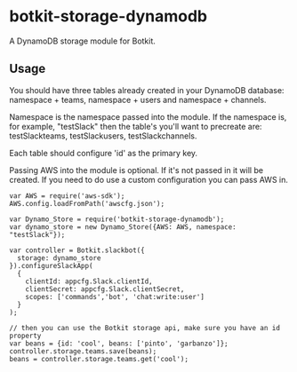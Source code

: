# botkit-storage-dynamodb

A DynamoDB storage module for Botkit.

## Usage

You should have three tables already created in your DynamoDB database: namespace + teams, namespace + users and namespace + channels.

Namespace is the namespace passed into the module. If the namespace is, for example, "testSlack" then the table's you'll want to precreate are: testSlackteams, testSlackusers, testSlackchannels.

Each table should configure 'id' as the primary key.

Passing AWS into the module is optional. If it's not passed in it will be created. If you need to do use a custom configuration you can pass AWS in. 


```
var AWS = require('aws-sdk');
AWS.config.loadFromPath('awscfg.json');

var Dynamo_Store = require('botkit-storage-dynamodb');
var dynamo_store = new Dynamo_Store({AWS: AWS, namespace: "testSlack"});

var controller = Botkit.slackbot({
  storage: dynamo_store
}).configureSlackApp(
  {
    clientId: appcfg.Slack.clientId,
    clientSecret: appcfg.Slack.clientSecret,
    scopes: ['commands','bot', 'chat:write:user']
  }
);
```

```
// then you can use the Botkit storage api, make sure you have an id property
var beans = {id: 'cool', beans: ['pinto', 'garbanzo']};
controller.storage.teams.save(beans);
beans = controller.storage.teams.get('cool');

```

